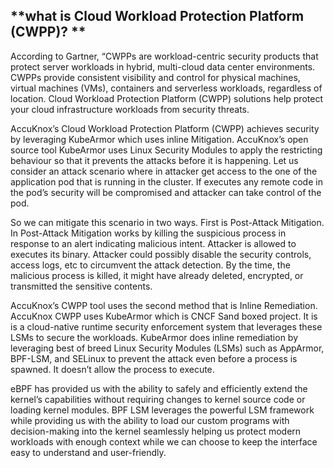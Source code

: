 ## **what is Cloud Workload Protection Platform (CWPP)? ** 

According to Gartner, “CWPPs are workload-centric security products that protect server workloads in hybrid, multi-cloud data center environments. CWPPs provide consistent visibility and control for physical machines, virtual machines (VMs), containers and serverless workloads, regardless of location. Cloud Workload Protection Platform (CWPP) solutions help protect your cloud infrastructure workloads from security threats.

AccuKnox’s Cloud Workload Protection Platform (CWPP) achieves security by leveraging KubeArmor which uses inline Mitigation. AccuKnox’s open source tool KubeArmor uses Linux Security Modules to apply the restricting behaviour so that it prevents the attacks before it is happening. Let us consider an attack scenario where in attacker get access to the one of the application pod that is running in the cluster. If executes any remote code in the pod’s security will be compromised and attacker can take control of the pod. 

So we can mitigate this scenario in two ways. First is Post-Attack Mitigation. In Post-Attack Mitigation works by killing the suspicious process in response to an alert indicating malicious intent. Attacker is allowed to executes its binary. Attacker could possibly disable the security controls, access logs, etc to circumvent the attack detection. By the time, the malicious process is killed, it might have already deleted, encrypted, or transmitted the sensitive contents. 

AccuKnox’s CWPP tool uses the second method that is Inline Remediation. AccuKnox CWPP uses KubeArmor which is CNCF Sand boxed project. It is is a cloud-native runtime security enforcement system that leverages these LSMs to secure the workloads. KubeArmor does inline remediation by leveraging best of breed Linux Security Modules (LSMs) such as AppArmor, BPF-LSM, and SELinux to prevent the attack even before a process is spawned. It doesn’t allow the process to execute. 

eBPF has provided us with the ability to safely and efficiently extend the kernel’s capabilities without requiring changes to kernel source code or loading kernel modules. BPF LSM leverages the powerful LSM framework while providing us with the ability to load our custom programs with decision-making into the kernel seamlessly helping us protect modern workloads with enough context while we can choose to keep the interface easy to understand and user-friendly.
